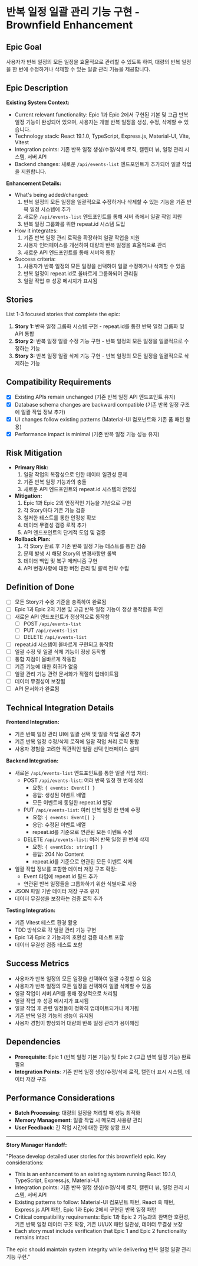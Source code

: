 # 반복 일정 일괄 관리 기능 구현 - Brownfield Enhancement

## Epic Goal

사용자가 반복 일정의 모든 일정을 효율적으로 관리할 수 있도록 하여, 대량의 반복 일정을 한 번에 수정하거나 삭제할 수 있는 일괄 관리 기능을 제공합니다.

## Epic Description

**Existing System Context:**

- Current relevant functionality: Epic 1과 Epic 2에서 구현된 기본 및 고급 반복 일정 기능이 완성되어 있으며, 사용자는 개별 반복 일정을 생성, 수정, 삭제할 수 있습니다.
- Technology stack: React 19.1.0, TypeScript, Express.js, Material-UI, Vite, Vitest
- Integration points: 기존 반복 일정 생성/수정/삭제 로직, 캘린더 뷰, 일정 관리 시스템, 서버 API
- Backend changes: 새로운 `/api/events-list` 엔드포인트가 추가되어 일괄 작업을 지원합니다.

**Enhancement Details:**

- What's being added/changed: 
  1. 반복 일정의 모든 일정을 일괄적으로 수정하거나 삭제할 수 있는 기능을 기존 반복 일정 시스템에 추가
  2. 새로운 `/api/events-list` 엔드포인트를 통해 서버 측에서 일괄 작업 지원
  3. 반복 일정 그룹화를 위한 repeat.id 시스템 도입
- How it integrates: 
  1. 기존 반복 일정 관리 로직을 확장하여 일괄 작업을 지원
  2. 사용자 인터페이스를 개선하여 대량의 반복 일정을 효율적으로 관리
  3. 새로운 API 엔드포인트를 통해 서버와 통합
- Success criteria: 
  1. 사용자가 반복 일정의 모든 일정을 선택하여 일괄 수정하거나 삭제할 수 있음
  2. 반복 일정이 repeat.id로 올바르게 그룹화되어 관리됨
  3. 일괄 작업 후 성공 메시지가 표시됨

## Stories

List 1-3 focused stories that complete the epic:

1. **Story 1:** 반복 일정 그룹화 시스템 구현 - repeat.id를 통한 반복 일정 그룹화 및 API 통합
2. **Story 2:** 반복 일정 일괄 수정 기능 구현 - 반복 일정의 모든 일정을 일괄적으로 수정하는 기능
3. **Story 3:** 반복 일정 일괄 삭제 기능 구현 - 반복 일정의 모든 일정을 일괄적으로 삭제하는 기능

## Compatibility Requirements

- [x] Existing APIs remain unchanged (기존 반복 일정 API 엔드포인트 유지)
- [x] Database schema changes are backward compatible (기존 반복 일정 구조에 일괄 작업 정보 추가)
- [x] UI changes follow existing patterns (Material-UI 컴포넌트와 기존 폼 패턴 활용)
- [x] Performance impact is minimal (기존 반복 일정 기능 성능 유지)

## Risk Mitigation

- **Primary Risk:** 
  1. 일괄 작업의 복잡성으로 인한 데이터 일관성 문제
  2. 기존 반복 일정 기능과의 충돌
  3. 새로운 API 엔드포인트와 repeat.id 시스템의 안정성
- **Mitigation:** 
  1. Epic 1과 Epic 2의 안정적인 기능을 기반으로 구현
  2. 각 Story마다 기존 기능 검증
  3. 철저한 테스트를 통한 안정성 확보
  4. 데이터 무결성 검증 로직 추가
  5. API 엔드포인트의 단계적 도입 및 검증
- **Rollback Plan:** 
  1. 각 Story 완료 후 기존 반복 일정 기능 테스트를 통한 검증
  2. 문제 발생 시 해당 Story의 변경사항만 롤백
  3. 데이터 백업 및 복구 메커니즘 구현
  4. API 변경사항에 대한 버전 관리 및 롤백 전략 수립

## Definition of Done

- [ ] 모든 Story가 수용 기준을 충족하여 완료됨
- [ ] Epic 1과 Epic 2의 기본 및 고급 반복 일정 기능이 정상 동작함을 확인
- [ ] 새로운 API 엔드포인트가 정상적으로 동작함
  - [ ] POST `/api/events-list`
  - [ ] PUT `/api/events-list`
  - [ ] DELETE `/api/events-list`
- [ ] repeat.id 시스템이 올바르게 구현되고 동작함
- [ ] 일괄 수정 및 일괄 삭제 기능이 정상 동작함
- [ ] 통합 지점이 올바르게 작동함
- [ ] 기존 기능에 대한 회귀가 없음
- [ ] 일괄 관리 기능 관련 문서화가 적절히 업데이트됨
- [ ] 데이터 무결성이 보장됨
- [ ] API 문서화가 완료됨

## Technical Integration Details

**Frontend Integration:**
- 기존 반복 일정 관리 UI에 일괄 선택 및 일괄 작업 옵션 추가
- 기존 반복 일정 수정/삭제 로직에 일괄 작업 처리 로직 통합
- 사용자 경험을 고려한 직관적인 일괄 선택 인터페이스 설계

**Backend Integration:**
- 새로운 `/api/events-list` 엔드포인트를 통한 일괄 작업 처리:
  - POST `/api/events-list`: 여러 반복 일정 한 번에 생성
    - 요청: `{ events: Event[] }`
    - 응답: 생성된 이벤트 배열
    - 모든 이벤트에 동일한 repeat.id 할당
  - PUT `/api/events-list`: 여러 반복 일정 한 번에 수정
    - 요청: `{ events: Event[] }`
    - 응답: 수정된 이벤트 배열
    - repeat.id를 기준으로 연관된 모든 이벤트 수정
  - DELETE `/api/events-list`: 여러 반복 일정 한 번에 삭제
    - 요청: `{ eventIds: string[] }`
    - 응답: 204 No Content
    - repeat.id를 기준으로 연관된 모든 이벤트 삭제
- 일괄 작업 정보를 포함한 데이터 저장 구조 확장:
  - Event 타입에 repeat.id 필드 추가
  - 연관된 반복 일정들을 그룹화하기 위한 식별자로 사용
- JSON 파일 기반 데이터 저장 구조 유지
- 데이터 무결성을 보장하는 검증 로직 추가

**Testing Integration:**
- 기존 Vitest 테스트 환경 활용
- TDD 방식으로 각 일괄 관리 기능 구현
- Epic 1과 Epic 2 기능과의 호환성 검증 테스트 포함
- 데이터 무결성 검증 테스트 포함

## Success Metrics

- 사용자가 반복 일정의 모든 일정을 선택하여 일괄 수정할 수 있음
- 사용자가 반복 일정의 모든 일정을 선택하여 일괄 삭제할 수 있음
- 일괄 작업이 서버 API를 통해 정상적으로 처리됨
- 일괄 작업 후 성공 메시지가 표시됨
- 일괄 작업 후 관련 일정들이 정확히 업데이트되거나 제거됨
- 기존 반복 일정 기능의 성능이 유지됨
- 사용자 경험이 향상되어 대량의 반복 일정 관리가 용이해짐

## Dependencies

- **Prerequisite**: Epic 1 (반복 일정 기본 기능) 및 Epic 2 (고급 반복 일정 기능) 완료 필요
- **Integration Points**: 기존 반복 일정 생성/수정/삭제 로직, 캘린더 표시 시스템, 데이터 저장 구조

## Performance Considerations

- **Batch Processing**: 대량의 일정을 처리할 때 성능 최적화
- **Memory Management**: 일괄 작업 시 메모리 사용량 관리
- **User Feedback**: 긴 작업 시간에 대한 진행 상황 표시

---

**Story Manager Handoff:**

"Please develop detailed user stories for this brownfield epic. Key considerations:

- This is an enhancement to an existing system running React 19.1.0, TypeScript, Express.js, Material-UI
- Integration points: 기존 반복 일정 생성/수정/삭제 로직, 캘린더 뷰, 일정 관리 시스템, 서버 API
- Existing patterns to follow: Material-UI 컴포넌트 패턴, React 훅 패턴, Express.js API 패턴, Epic 1과 Epic 2에서 구현된 반복 일정 패턴
- Critical compatibility requirements: Epic 1과 Epic 2 기능과의 완벽한 호환성, 기존 반복 일정 데이터 구조 확장, 기존 UI/UX 패턴 일관성, 데이터 무결성 보장
- Each story must include verification that Epic 1 and Epic 2 functionality remains intact

The epic should maintain system integrity while delivering 반복 일정 일괄 관리 기능 구현."
